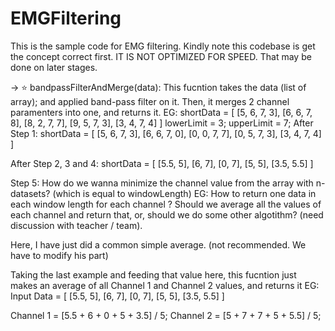 # EMGFiltering
This is the sample code for EMG filtering. Kindly note this codebase is get the concept correct first. IT IS NOT OPTIMIZED FOR SPEED. That may be done on later stages.


-> ⭐️ bandpassFilterAndMerge(data): This fucntion takes the data (list of array); and applied band-pass filter on it. Then, it merges 2 channel
paramenters into one, and returns it.
EG:
shortData = [
    [5, 6, 7, 3],
    [6, 6, 7, 8],
    [8, 2, 7, 7],
    [9, 5, 7, 3],
    [3, 4, 7, 4]
]
lowerLimit = 3; upperLimit = 7;
After Step 1:
shortData = [
    [5, 6, 7, 3],
    [6, 6, 7, 0],
    [0, 0, 7, 7],
    [0, 5, 7, 3],
    [3, 4, 7, 4]
]

After Step 2, 3 and 4: 
shortData = [
    [5.5, 5],
    [6, 7],
    [0, 7],
    [5, 5],
    [3.5, 5.5]
]

Step 5: How do we wanna minimize the channel value from the array with n-datasets? (which is equal to windowLength)
EG: How to return one data in each window length for each channel ? Should we average all the values of each channel and return that,
or, should we do some other algotithm? (need discussion with teacher / team).

Here, I have just did a common simple average. (not recommended. We have to modify his part)

Taking the last example and feeding that value here, this fucntion just makes an average of all Channel 1 and Channel 2 values, and returns it
EG: 
Input Data = [
    [5.5, 5],
    [6, 7],
    [0, 7],
    [5, 5],
    [3.5, 5.5]
]

Channel 1 = [5.5 + 6 + 0 + 5 + 3.5] / 5; Channel 2 = [5 + 7 + 7 + 5 + 5.5] / 5;
